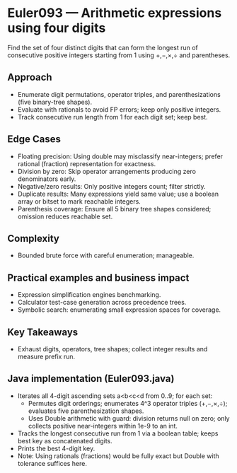 # Euler093 — Arithmetic expressions using four digits

Find the set of four distinct digits that can form the longest run of consecutive positive integers starting from 1 using +,−,×,÷ and parentheses.

## Approach

- Enumerate digit permutations, operator triples, and parenthesizations (five binary-tree shapes).
- Evaluate with rationals to avoid FP errors; keep only positive integers.
- Track consecutive run length from 1 for each digit set; keep best.

## Edge Cases
- Floating precision: Using double may misclassify near-integers; prefer rational (fraction) representation for exactness.
- Division by zero: Skip operator arrangements producing zero denominators early.
- Negative/zero results: Only positive integers count; filter strictly.
- Duplicate results: Many expressions yield same value; use a boolean array or bitset to mark reachable integers.
- Parenthesis coverage: Ensure all 5 binary tree shapes considered; omission reduces reachable set.

## Complexity
- Bounded brute force with careful enumeration; manageable.

## Practical examples and business impact
- Expression simplification engines benchmarking.
- Calculator test-case generation across precedence trees.
- Symbolic search: enumerating small expression spaces for coverage.

## Key Takeaways
- Exhaust digits, operators, tree shapes; collect integer results and measure prefix run.

## Java implementation (Euler093.java)
- Iterates all 4-digit ascending sets a<b<c<d from 0..9; for each set:
	- Permutes digit orderings; enumerates 4^3 operator triples (+,−,×,÷); evaluates five parenthesization shapes.
	- Uses Double arithmetic with guard: division returns null on zero; only collects positive near-integers within 1e-9 to an int.
- Tracks the longest consecutive run from 1 via a boolean table; keeps best key as concatenated digits.
- Prints the best 4-digit key.
- Note: Using rationals (fractions) would be fully exact but Double with tolerance suffices here.
